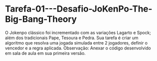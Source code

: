 # Tarefa-01---Desafio-JoKenPo-The-Big-Bang-Theory
O Jokenpo clássico foi incrementado com as variações Lagarto e Spock; além dos tradicionais Pape, Tesoura e Pedra.  Sua tarefa é criar um algoritmo que resolva uma jogada simulada entre 2 jogadores, definir o vencedor e a regra aplicada.  Observação: Anexar o código desenvolvido em sala de aula em sua primeira versão.
